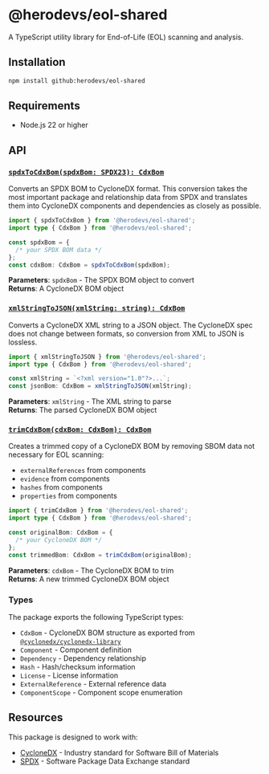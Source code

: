 # @herodevs/eol-shared

A TypeScript utility library for End-of-Life (EOL) scanning and analysis.

## Installation

```bash
npm install github:herodevs/eol-shared
```

## Requirements

- Node.js 22 or higher

## API

### [`spdxToCdxBom(spdxBom: SPDX23): CdxBom`](./src/spdx-to-cdx.mts#L61)

Converts an SPDX BOM to CycloneDX format. This conversion takes the most important package and relationship data from SPDX and translates them into CycloneDX components and dependencies as closely as possible.

```typescript
import { spdxToCdxBom } from '@herodevs/eol-shared';
import type { CdxBom } from '@herodevs/eol-shared';

const spdxBom = {
  /* your SPDX BOM data */
};
const cdxBom: CdxBom = spdxToCdxBom(spdxBom);
```

**Parameters**: `spdxBom` - The SPDX BOM object to convert  
**Returns**: A CycloneDX BOM object

### [`xmlStringToJSON(xmlString: string): CdxBom`](./src/cdx-xml-to-json.mts#L161)

Converts a CycloneDX XML string to a JSON object. The CycloneDX spec does not change between formats, so conversion from XML to JSON is lossless.

```typescript
import { xmlStringToJSON } from '@herodevs/eol-shared';
import type { CdxBom } from '@herodevs/eol-shared';

const xmlString = `<?xml version="1.0"?>...`;
const jsonBom: CdxBom = xmlStringToJSON(xmlString);
```

**Parameters**: `xmlString` - The XML string to parse  
**Returns**: The parsed CycloneDX BOM object

### [`trimCdxBom(cdxBom: CdxBom): CdxBom`](./src/trim-cdx-bom.mts#L3)

Creates a trimmed copy of a CycloneDX BOM by removing SBOM data not necessary for EOL scanning:

- `externalReferences` from components
- `evidence` from components
- `hashes` from components
- `properties` from components

```typescript
import { trimCdxBom } from '@herodevs/eol-shared';
import type { CdxBom } from '@herodevs/eol-shared';

const originalBom: CdxBom = {
  /* your CycloneDX BOM */
};
const trimmedBom: CdxBom = trimCdxBom(originalBom);
```

**Parameters**: `cdxBom` - The CycloneDX BOM to trim  
**Returns**: A new trimmed CycloneDX BOM object

### Types

The package exports the following TypeScript types:

- `CdxBom` - CycloneDX BOM structure as exported from [`@cyclonedx/cyclonedx-library`](https://github.com/CycloneDX/cyclonedx-javascript-library/blob/447db28f47ffd03b6f9c2f4a450bef0f0392c6bb/src/serialize/json/types.ts#L76)
- `Component` - Component definition
- `Dependency` - Dependency relationship
- `Hash` - Hash/checksum information
- `License` - License information
- `ExternalReference` - External reference data
- `ComponentScope` - Component scope enumeration

## Resources

This package is designed to work with:

- [CycloneDX](https://cyclonedx.org/) - Industry standard for Software Bill of Materials
- [SPDX](https://spdx.dev/) - Software Package Data Exchange standard
